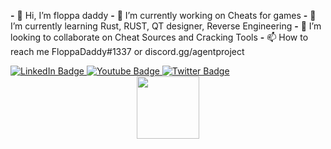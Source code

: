 **-** 👋 Hi, I’m floppa daddy
**-** 🔭 I’m currently working on Cheats for games
**-** 🌱 I’m currently learning Rust, RUST, QT designer, Reverse Engineering
**-** 👯 I’m looking to collaborate on Cheat Sources and Cracking Tools
**-** 📫 How to reach me FloppaDaddy#1337 or discord.gg/agentproject
<div id="badges">
  <a href="your-linkedin-URL">
    <img src="https://img.shields.io/badge/LinkedIn-blue?style=for-the-badge&logo=linkedin&logoColor=white" alt="LinkedIn Badge"/>
  </a>
  <a href="your-youtube-URL">
    <img src="https://img.shields.io/badge/YouTube-red?style=for-the-badge&logo=youtube&logoColor=white" alt="Youtube Badge"/>
  </a>
  <a href="your-twitter-URL">
    <img src="https://img.shields.io/badge/Twitter-blue?style=for-the-badge&logo=twitter&logoColor=white" alt="Twitter Badge"/>
  </a>
</div>
<div id="header" align="center">
  <img src="https://media.giphy.com/media/077i6AULCXc0FKTj9s/giphy.gif" width="100"/>
</div>
<!---
floppadaddy/floppadaddy is a ✨ special ✨ repository because its `README.md` (this file) appears on your GitHub profile.
You can click the Preview link to take a look at your changes.
--->
